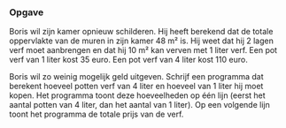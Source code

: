 ### Opgave

Boris wil zijn kamer opnieuw schilderen. Hij heeft berekend dat de totale oppervlakte van de muren in zijn kamer 48 m² is. Hij weet dat hij 2 lagen verf moet aanbrengen en dat hij 10 m² kan verven met 1 liter verf. Een pot verf van 1 liter kost 35 euro. Een pot verf van 4 liter kost 110 euro.

Boris wil zo weinig mogelijk geld uitgeven. Schrijf een programma dat berekent hoeveel potten verf van 4 liter en hoeveel van 1 liter hij moet kopen. Het programma toont deze hoeveelheden op één lijn (eerst het aantal potten van 4 liter, dan het aantal van 1 liter). Op een volgende lijn toont het programma de totale prijs van de verf.
